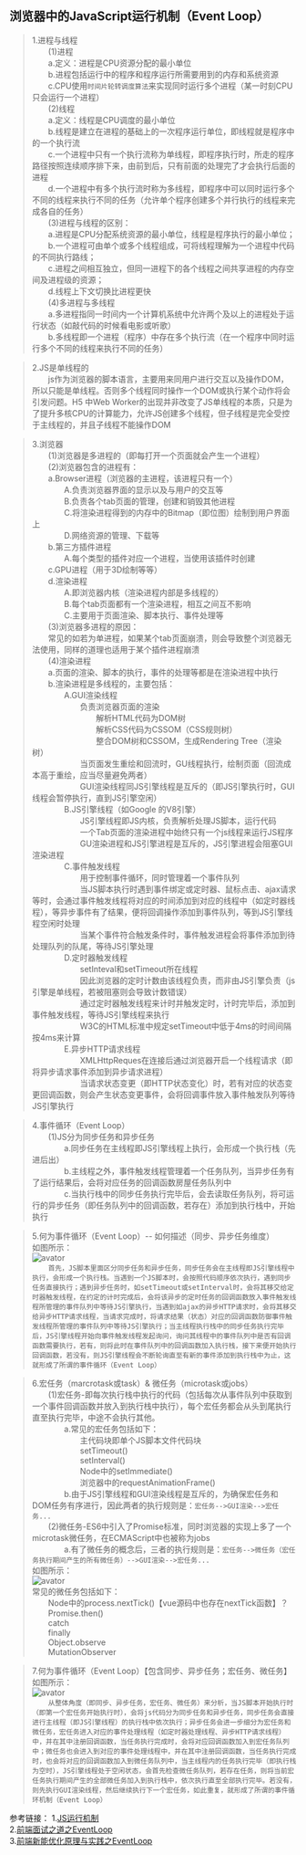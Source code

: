 ## 浏览器中的JavaScript运行机制（Event Loop）

>1.进程与线程  
&emsp;&emsp;(1)进程  
&emsp;&emsp;a.定义：进程是CPU资源分配的最小单位  
&emsp;&emsp;b.进程包括运行中的程序和程序运行所需要用到的内存和系统资源  
&emsp;&emsp;c.CPU使用`时间片轮转调度算法`来实现同时运行多个进程（某一时刻CPU只会运行一个进程）  
&emsp;&emsp;(2)线程  
&emsp;&emsp;a.定义：线程是CPU调度的最小单位  
&emsp;&emsp;b.线程是建立在进程的基础上的一次程序运行单位，即线程就是程序中的一个执行流  
&emsp;&emsp;c.一个进程中只有一个执行流称为单线程，即程序执行时，所走的程序路径按照连续顺序排下来，由前到后，只有前面的处理完了才会执行后面的进程  
&emsp;&emsp;d.一个进程中有多个执行流时称为多线程，即程序中可以同时运行多个不同的线程来执行不同的任务（允许单个程序创建多个并行执行的线程来完成各自的任务）  
&emsp;&emsp;(3)进程与线程的区别：  
&emsp;&emsp;a.进程是CPU分配系统资源的最小单位，线程是程序执行的最小单位；  
&emsp;&emsp;b.一个进程可由单个或多个线程组成，可将线程理解为一个进程中代码的不同执行路线；  
&emsp;&emsp;c.进程之间相互独立，但同一进程下的各个线程之间共享进程的内存空间及进程级的资源；  
&emsp;&emsp;d.线程上下文切换比进程更快  
&emsp;&emsp;(4)多进程与多线程  
&emsp;&emsp;a.多进程指同一时间内一个计算机系统中允许两个及以上的进程处于运行状态（如敲代码的时候看电影或听歌）  
&emsp;&emsp;b.多线程即一个进程（程序）中存在多个执行流（在一个程序中同时运行多个不同的线程来执行不同的任务）  

>2.JS是单线程的  
&emsp;&emsp;js作为浏览器的脚本语言，主要用来同用户进行交互以及操作DOM，所以只能是单线程。否则多个线程同时操作一个DOM或执行某个动作将会引发问题。H5 中Web Worker的出现并非改变了JS单线程的本质，只是为了提升多核CPU的计算能力，允许JS创建多个线程，但子线程是完全受控于主线程的，并且子线程不能操作DOM

>3.浏览器  
&emsp;&emsp;(1)浏览器是多进程的（即每打开一个页面就会产生一个进程）  
&emsp;&emsp;(2)浏览器包含的进程有：  
&emsp;&emsp;a.Browser进程（浏览器的主进程，该进程只有一个）  
&emsp;&emsp;&emsp;&emsp;A.负责浏览器界面的显示以及与用户的交互等  
&emsp;&emsp;&emsp;&emsp;B.负责各个tab页面的管理，创建和销毁其他进程  
&emsp;&emsp;&emsp;&emsp;C.将渲染进程得到的内存中的Bitmap（即位图）绘制到用户界面上  
&emsp;&emsp;&emsp;&emsp;D.网络资源的管理、下载等  
&emsp;&emsp;b.第三方插件进程  
&emsp;&emsp;&emsp;&emsp;A.每个类型的插件对应一个进程，当使用该插件时创建  
&emsp;&emsp;c.GPU进程（用于3D绘制等等）  
&emsp;&emsp;d.渲染进程  
&emsp;&emsp;&emsp;&emsp;A.即浏览器内核（渲染进程内部是多线程的）  
&emsp;&emsp;&emsp;&emsp;B.每个tab页面都有一个渲染进程，相互之间互不影响  
&emsp;&emsp;&emsp;&emsp;C.主要用于页面渲染、脚本执行、事件处理等  
&emsp;&emsp;(3)浏览器多进程的原因：  
&emsp;&emsp;常见的如若为单进程，如果某个tab页面崩溃，则会导致整个浏览器无法使用，同样的道理也适用于某个插件进程崩溃  
&emsp;&emsp;(4)渲染进程  
&emsp;&emsp;a.页面的渲染、脚本的执行，事件的处理等都是在渲染进程中执行  
&emsp;&emsp;b.渲染进程是多线程的，主要包括：  
&emsp;&emsp;&emsp;&emsp;A.GUI渲染线程  
&emsp;&emsp;&emsp;&emsp;&emsp;&emsp;负责浏览器页面的渲染  
&emsp;&emsp;&emsp;&emsp;&emsp;&emsp;&emsp;&emsp;解析HTML代码为DOM树  
&emsp;&emsp;&emsp;&emsp;&emsp;&emsp;&emsp;&emsp;解析CSS代码为CSSOM（CSS规则树）  
&emsp;&emsp;&emsp;&emsp;&emsp;&emsp;&emsp;&emsp;整合DOM树和CSSOM，生成Rendering Tree（渲染树）  
&emsp;&emsp;&emsp;&emsp;&emsp;&emsp;当页面发生重绘和回流时，GU线程执行，绘制页面（回流成本高于重绘，应当尽量避免两者）  
&emsp;&emsp;&emsp;&emsp;&emsp;&emsp;GUI渲染线程同JS引擎线程是互斥的（即JS引擎执行时，GUI线程会暂停执行，直到JS引擎空闲）  
&emsp;&emsp;&emsp;&emsp;B.JS引擎线程（如Google 的V8引擎）  
&emsp;&emsp;&emsp;&emsp;&emsp;&emsp;JS引擎线程即JS内核，负责解析处理JS脚本，运行代码  
&emsp;&emsp;&emsp;&emsp;&emsp;&emsp;一个Tab页面的渲染进程中始终只有一个js线程来运行JS程序  
&emsp;&emsp;&emsp;&emsp;&emsp;&emsp;GU渲染进程和JS引擎进程是互斥的，JS引擎进程会阻塞GUI渲染进程  
&emsp;&emsp;&emsp;&emsp;C.事件触发线程  
&emsp;&emsp;&emsp;&emsp;&emsp;&emsp;用于控制事件循环，同时管理着一个事件队列  
&emsp;&emsp;&emsp;&emsp;&emsp;&emsp;当JS脚本执行时遇到事件绑定或定时器、鼠标点击、ajax请求等时，会通过事件触发线程将对应的时间添加到对应的线程中（如定时器线程），等异步事件有了结果，便将回调操作添加到事件队列，等到JS引擎线程空闲时处理  
&emsp;&emsp;&emsp;&emsp;&emsp;&emsp;当某个事件符合触发条件时，事件触发进程会将事件添加到待处理队列的队尾，等待JS引擎处理  
&emsp;&emsp;&emsp;&emsp;D.定时器触发线程  
&emsp;&emsp;&emsp;&emsp;&emsp;&emsp;setInteval和setTimeout所在线程  
&emsp;&emsp;&emsp;&emsp;&emsp;&emsp;因此浏览器的定时计数由该线程负责，而非由JS引擎负责（js引擎是单线程，若被阻塞则会导致计数错误）  
&emsp;&emsp;&emsp;&emsp;&emsp;&emsp;通过定时器触发线程来计时并触发定时，计时完毕后，添加到事件触发线程，等待JS引擎线程来执行  
&emsp;&emsp;&emsp;&emsp;&emsp;&emsp;W3C的HTML标准中规定setTimeout中低于4ms的时间间隔按4ms来计算  
&emsp;&emsp;&emsp;&emsp;E.异步HTTP请求线程  
&emsp;&emsp;&emsp;&emsp;&emsp;&emsp;XMLHttpReques在连接后通过浏览器开启一个线程请求（即将异步请求事件添加到异步请求进程）  
&emsp;&emsp;&emsp;&emsp;&emsp;&emsp;当请求状态变更（即HTTP状态变化）时，若有对应的状态变更回调函数，则会产生状态变更事件，会将回调事件放入事件触发队列等待JS引擎执行  

>4.事件循环（Event Loop）  
&emsp;&emsp;(1)JS分为同步任务和异步任务  
&emsp;&emsp;&emsp;&emsp;a.同步任务在主线程即JS引擎线程上执行，会形成一个执行栈（先进后出）  
&emsp;&emsp;&emsp;&emsp;b.主线程之外，事件触发线程管理着一个任务队列，当异步任务有了运行结果后，会将对应任务的回调函数房屋任务队列中  
&emsp;&emsp;&emsp;&emsp;c.当执行栈中的同步任务执行完毕后，会去读取任务队列，将可运行的异步任务（即任务队列中的回调函数，若存在）添加到执行栈中，开始执行  

>5.何为事件循环（Event Loop）-- 如何描述（同步、异步任务维度）  
如图所示：  
![avator](asset/images/EventLoopFirst.png)  
&emsp;&emsp;`首先，JS脚本里面区分同步任务和异步任务，同步任务会在主线程即JS引擎线程中执行，会形成一个执行栈。当遇到一个JS脚本时，会按照代码顺序依次执行，遇到同步任务直接执行；遇到异步任务时，如setTimeout或setInterval时，会将其移交给定时器触发线程，在约定的计时完成后，会将该异步的定时任务的回调函数放入事件触发线程所管理的事件队列中等待JS引擎执行，当遇到如ajax的异步HTTP请求时，会将其移交给异步HTTP请求线程，当请求完成时，将请求结果（状态）对应的回调函数防御事件触发线程所管理的事件队列中等待JS引擎执行；当主线程执行栈中的同步任务执行完毕后，JS引擎线程开始向事件触发线程发起询问，询问其线程中的事件队列中是否有回调函数需要执行，若有，则将此时在事件队列中的回调函数加入执行栈，接下来便开始执行回调函数，若没有，则JS引擎线程会不断轮询直至有新的事件添加到执行栈中为止，这就形成了所谓的事件循环（Event Loop）`

>6.宏任务（marcrotask或task）& 微任务（microtask或jobs）  
&emsp;&emsp;(1)宏任务-即每次执行栈中执行的代码（包括每次从事件队列中获取到一个事件回调函数并放入到执行栈中执行），每个宏任务都会从头到尾执行直至执行完毕，中途不会执行其他。  
&emsp;&emsp;&emsp;&emsp;a.常见的宏任务包括如下：  
&emsp;&emsp;&emsp;&emsp;&emsp;&emsp;主代码块即单个JS脚本文件代码块  
&emsp;&emsp;&emsp;&emsp;&emsp;&emsp;setTimeout()  
&emsp;&emsp;&emsp;&emsp;&emsp;&emsp;setInterval()  
&emsp;&emsp;&emsp;&emsp;&emsp;&emsp;Node中的setImmediate()  
&emsp;&emsp;&emsp;&emsp;&emsp;&emsp;浏览器中的requestAnimationFrame()  
&emsp;&emsp;&emsp;&emsp;b.由于JS引擎线程和GUI渲染线程是互斥的，为确保宏任务和DOM任务有序进行，因此两者的执行规则是：`宏任务-->GUI渲染-->宏任务...`  
&emsp;&emsp;(2)微任务-ES6中引入了Promise标准，同时浏览器的实现上多了一个microtask微任务，在ECMAScript中也被称为jobs  
&emsp;&emsp;&emsp;&emsp;a.有了微任务的概念后，三者的执行规则是：`宏任务-->微任务（宏任务执行期间产生的所有微任务）-->GUI渲染-->宏任务...`  
如图所示：  
![avator](asset/images/EventLoopSecond.png)  
常见的微任务包括如下：  
&emsp;&emsp;Node中的process.nextTick()【vue源码中也存在nextTick函数】？  
&emsp;&emsp;Promise.then()  
&emsp;&emsp;catch  
&emsp;&emsp;finally  
&emsp;&emsp;Object.observe  
&emsp;&emsp;MutationObserver  

>7.何为事件循环（Event Loop）【包含同步、异步任务；宏任务、微任务】  
如图所示：  
![avator](asset/images/EventLoopFinal.png)  
&emsp;&emsp;`从整体角度（即同步、异步任务，宏任务、微任务）来分析，当JS脚本开始执行时（即第一个宏任务开始执行时），会将js代码分为同步任务和异步任务，同步任务会直接进行主线程（即JS引擎线程）的执行栈中依次执行；异步任务会进一步细分为宏任务和微任务，宏任务进入对应的事件处理线程（如定时器处理线程、异步HTTP请求线程）中，并在其中注册回调函数，当任务执行完成时，会将对应回调函数加入到宏任务队列中；微任务也会进入到对应的事件处理线程中，并在其中注册回调函数，当任务执行完成时，也会将对应的回调函数加入到微任务队列中，当主线程内的任务执行完毕（即执行栈为空时），JS引擎线程处于空闲状态，会首先检查微任务队列，若存在任务，则将当前宏任务执行期间产生的全部微任务加入到执行栈中，依次执行直至全部执行完毕。若没有，则先执行GUI渲染线程，然后继续执行下一个宏任务，如此重复，就形成了所谓的事件循环机制（Event Loop）`


参考链接：
1.[JS运行机制](https://juejin.im/post/5e22b391f265da3e204d8c14)  
2.[前端面试之道之EventLoop](https://juejin.im/book/5bdc715fe51d454e755f75ef/section/5be04a8e6fb9a04a072fd2cd)  
3.[前端新能优化原理与实践之EventLoop](https://juejin.im/book/5b936540f265da0a9624b04b/section/5bb1815c6fb9a05d2d0233ad)